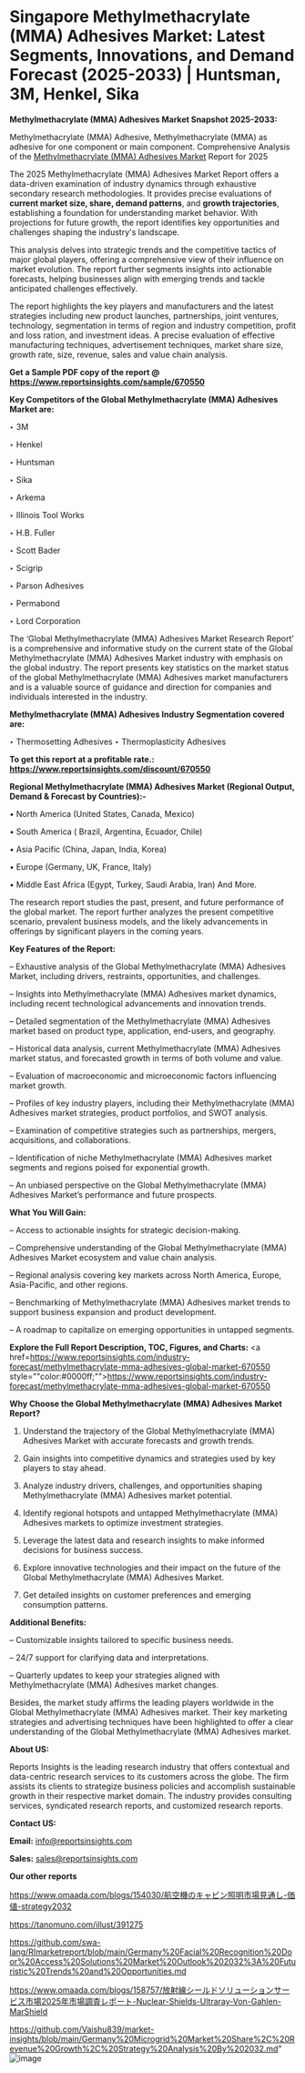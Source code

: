 # Singapore Methylmethacrylate (MMA) Adhesives Market: Latest Segments, Innovations, and Demand Forecast (2025-2033) | Huntsman, 3M, Henkel, Sika

<strong>Methylmethacrylate (MMA) Adhesives Market Snapshot 2025-2033:</strong>

Methylmethacrylate (MMA) Adhesive, Methylmethacrylate (MMA) as adhesive for one component or main component. Comprehensive Analysis of the <a href=https://www.reportsinsights.com/sample/670550>Methylmethacrylate (MMA) Adhesives Market</a> Report for 2025

The 2025 Methylmethacrylate (MMA) Adhesives Market Report offers a data-driven examination of industry dynamics through exhaustive secondary research methodologies. It provides precise evaluations of <strong>current market size, share, demand patterns</strong>, and <strong>growth trajectories</strong>, establishing a foundation for understanding market behavior. With projections for future growth, the report identifies key opportunities and challenges shaping the industry's landscape.

This analysis delves into strategic trends and the competitive tactics of major global players, offering a comprehensive view of their influence on market evolution. The report further segments insights into actionable forecasts, helping businesses align with emerging trends and tackle anticipated challenges effectively.

The report highlights the key players and manufacturers and the latest strategies including new product launches, partnerships, joint ventures, technology, segmentation in terms of region and industry competition, profit and loss ration, and investment ideas. A precise evaluation of effective manufacturing techniques, advertisement techniques, market share size, growth rate, size, revenue, sales and value chain analysis.

<strong>Get a Sample PDF copy of the report @ <a href=https://www.reportsinsights.com/sample/670550 style=color:#0000ff;>https://www.reportsinsights.com/sample/670550</a></strong>

<strong>Key Competitors of the Global Methylmethacrylate (MMA) Adhesives Market are:</strong>

‣ 3M

‣ Henkel

‣ Huntsman

‣ Sika

‣ Arkema

‣ Illinois Tool Works

‣ H.B. Fuller

‣ Scott Bader

‣ Scigrip

‣ Parson Adhesives

‣ Permabond

‣ Lord Corporation

The ‘Global Methylmethacrylate (MMA) Adhesives Market Research Report’ is a comprehensive and informative study on the current state of the Global Methylmethacrylate (MMA) Adhesives Market industry with emphasis on the global industry. The report presents key statistics on the market status of the global Methylmethacrylate (MMA) Adhesives market manufacturers and is a valuable source of guidance and direction for companies and individuals interested in the industry.

<strong>Methylmethacrylate (MMA) Adhesives Industry Segmentation covered are:</strong>

‣ Thermosetting Adhesives
‣ Thermoplasticity Adhesives

<strong>To get this report at a profitable rate.: <a href=https://www.reportsinsights.com/discount/670550 style=color:#0000ff;>https://www.reportsinsights.com/discount/670550</a></strong>

<strong>Regional Methylmethacrylate (MMA) Adhesives Market (Regional Output, Demand &amp; Forecast by Countries):-</strong>

• North America (United States, Canada, Mexico)

• South America ( Brazil, Argentina, Ecuador, Chile)

• Asia Pacific (China, Japan, India, Korea)

• Europe (Germany, UK, France, Italy)

• Middle East Africa (Egypt, Turkey, Saudi Arabia, Iran) And More.

The research report studies the past, present, and future performance of the global market. The report further analyzes the present competitive scenario, prevalent business models, and the likely advancements in offerings by significant players in the coming years.

<strong>Key Features of the Report:</strong>

– Exhaustive analysis of the Global Methylmethacrylate (MMA) Adhesives Market, including drivers, restraints, opportunities, and challenges.

– Insights into Methylmethacrylate (MMA) Adhesives market dynamics, including recent technological advancements and innovation trends.

– Detailed segmentation of the Methylmethacrylate (MMA) Adhesives market based on product type, application, end-users, and geography.

– Historical data analysis, current Methylmethacrylate (MMA) Adhesives market status, and forecasted growth in terms of both volume and value.

– Evaluation of macroeconomic and microeconomic factors influencing market growth.

– Profiles of key industry players, including their Methylmethacrylate (MMA) Adhesives market strategies, product portfolios, and SWOT analysis.

– Examination of competitive strategies such as partnerships, mergers, acquisitions, and collaborations.

– Identification of niche Methylmethacrylate (MMA) Adhesives market segments and regions poised for exponential growth.

– An unbiased perspective on the Global Methylmethacrylate (MMA) Adhesives Market’s performance and future prospects.

<strong>What You Will Gain:</strong>

– Access to actionable insights for strategic decision-making.

– Comprehensive understanding of the Global Methylmethacrylate (MMA) Adhesives Market ecosystem and value chain analysis.

– Regional analysis covering key markets across North America, Europe, Asia-Pacific, and other regions.

– Benchmarking of Methylmethacrylate (MMA) Adhesives market trends to support business expansion and product development.

– A roadmap to capitalize on emerging opportunities in untapped segments.

<strong>Explore the Full Report Description, TOC, Figures, and Charts:</strong>
<a href=https://www.reportsinsights.com/industry-forecast/methylmethacrylate-mma-adhesives-global-market-670550 style=""color:#0000ff;"">https://www.reportsinsights.com/industry-forecast/methylmethacrylate-mma-adhesives-global-market-670550</a>

<strong>Why Choose the Global Methylmethacrylate (MMA) Adhesives Market Report?</strong>

1. Understand the trajectory of the Global Methylmethacrylate (MMA) Adhesives Market with accurate forecasts and growth trends.

2. Gain insights into competitive dynamics and strategies used by key players to stay ahead.

3. Analyze industry drivers, challenges, and opportunities shaping Methylmethacrylate (MMA) Adhesives market potential.

4. Identify regional hotspots and untapped Methylmethacrylate (MMA) Adhesives markets to optimize investment strategies.

5. Leverage the latest data and research insights to make informed decisions for business success.

6. Explore innovative technologies and their impact on the future of the Global Methylmethacrylate (MMA) Adhesives Market.

7. Get detailed insights on customer preferences and emerging consumption patterns.

<strong>Additional Benefits:</strong>

– Customizable insights tailored to specific business needs.

– 24/7 support for clarifying data and interpretations.

– Quarterly updates to keep your strategies aligned with Methylmethacrylate (MMA) Adhesives market changes.

Besides, the market study affirms the leading players worldwide in the Global Methylmethacrylate (MMA) Adhesives market. Their key marketing strategies and advertising techniques have been highlighted to offer a clear understanding of the Global Methylmethacrylate (MMA) Adhesives market.

<strong><strong>About US</strong>:</strong>

Reports Insights is the leading research industry that offers contextual and data-centric research services to its customers across the globe. The firm assists its clients to strategize business policies and accomplish sustainable growth in their respective market domain. The industry provides consulting services, syndicated research reports, and customized research reports.

<strong>Contact US:</strong>

<p class=><b>Email:</b> <a href=mailto:info@reportsinsights.com>info@reportsinsights.com</a></p>
<p class=><b>Sales:</b> <a href=mailto:sales@reportsinsights.com>sales@reportsinsights.com</a></p>

<strong>Our other reports</strong>

<a href=https://www.omaada.com/blogs/154030/航空機のキャビン照明市場見通し-価値-strategy2032>https://www.omaada.com/blogs/154030/航空機のキャビン照明市場見通し-価値-strategy2032</a>

<a href=https://tanomuno.com/illust/391275>https://tanomuno.com/illust/391275</a>

<a href=https://github.com/swa-lang/RImarketreport/blob/main/Germany%20Facial%20Recognition%20Door%20Access%20Solutions%20Market%20Outlook%202032%3A%20Futuristic%20Trends%20and%20Opportunities.md>https://github.com/swa-lang/RImarketreport/blob/main/Germany%20Facial%20Recognition%20Door%20Access%20Solutions%20Market%20Outlook%202032%3A%20Futuristic%20Trends%20and%20Opportunities.md</a>

<a href=https://www.omaada.com/blogs/158757/放射線シールドソリューションサービス市場2025年市場調査レポート-Nuclear-Shields-Ultraray-Von-Gahlen-MarShield>https://www.omaada.com/blogs/158757/放射線シールドソリューションサービス市場2025年市場調査レポート-Nuclear-Shields-Ultraray-Von-Gahlen-MarShield</a>

<a href=https://github.com/Vaishu839/market-insights/blob/main/Germany%20Microgrid%20Market%20Share%2C%20Revenue%20Growth%2C%20Strategy%20Analysis%20By%202032.md>https://github.com/Vaishu839/market-insights/blob/main/Germany%20Microgrid%20Market%20Share%2C%20Revenue%20Growth%2C%20Strategy%20Analysis%20By%202032.md</a>"
![image](https://github.com/user-attachments/assets/b274362c-8c4c-470b-b032-f37da2838821)
